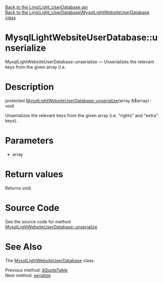 [Back to the Ling/Light_UserDatabase api](https://github.com/lingtalfi/Light_UserDatabase/blob/master/doc/api/Ling/Light_UserDatabase.md)<br>
[Back to the Ling\Light_UserDatabase\MysqlLightWebsiteUserDatabase class](https://github.com/lingtalfi/Light_UserDatabase/blob/master/doc/api/Ling/Light_UserDatabase/MysqlLightWebsiteUserDatabase.md)


MysqlLightWebsiteUserDatabase::unserialize
================



MysqlLightWebsiteUserDatabase::unserialize — Unserializes the relevant keys from the given array (i.e.




Description
================


protected [MysqlLightWebsiteUserDatabase::unserialize](https://github.com/lingtalfi/Light_UserDatabase/blob/master/doc/api/Ling/Light_UserDatabase/MysqlLightWebsiteUserDatabase/unserialize.md)(array &$array) : void




Unserializes the relevant keys from the given array (i.e. "rights" and "extra" keys).




Parameters
================


- array

    


Return values
================

Returns void.








Source Code
===========
See the source code for method [MysqlLightWebsiteUserDatabase::unserialize](https://github.com/lingtalfi/Light_UserDatabase/blob/master/MysqlLightWebsiteUserDatabase.php#L716-L719)


See Also
================

The [MysqlLightWebsiteUserDatabase](https://github.com/lingtalfi/Light_UserDatabase/blob/master/doc/api/Ling/Light_UserDatabase/MysqlLightWebsiteUserDatabase.md) class.

Previous method: [dQuoteTable](https://github.com/lingtalfi/Light_UserDatabase/blob/master/doc/api/Ling/Light_UserDatabase/MysqlLightWebsiteUserDatabase/dQuoteTable.md)<br>Next method: [serialize](https://github.com/lingtalfi/Light_UserDatabase/blob/master/doc/api/Ling/Light_UserDatabase/MysqlLightWebsiteUserDatabase/serialize.md)<br>

